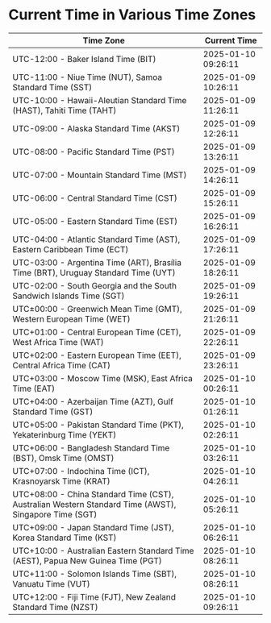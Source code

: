 # Current Time in Various Time Zones

| Time Zone | Current Time |
|-----------|--------------|
| UTC-12:00 - Baker Island Time (BIT) | 2025-01-10 09:26:11 |
| UTC-11:00 - Niue Time (NUT), Samoa Standard Time (SST) | 2025-01-09 10:26:11 |
| UTC-10:00 - Hawaii-Aleutian Standard Time (HAST), Tahiti Time (TAHT) | 2025-01-09 11:26:11 |
| UTC-09:00 - Alaska Standard Time (AKST) | 2025-01-09 12:26:11 |
| UTC-08:00 - Pacific Standard Time (PST) | 2025-01-09 13:26:11 |
| UTC-07:00 - Mountain Standard Time (MST) | 2025-01-09 14:26:11 |
| UTC-06:00 - Central Standard Time (CST) | 2025-01-09 15:26:11 |
| UTC-05:00 - Eastern Standard Time (EST) | 2025-01-09 16:26:11 |
| UTC-04:00 - Atlantic Standard Time (AST), Eastern Caribbean Time (ECT) | 2025-01-09 17:26:11 |
| UTC-03:00 - Argentina Time (ART), Brasília Time (BRT), Uruguay Standard Time (UYT) | 2025-01-09 18:26:11 |
| UTC-02:00 - South Georgia and the South Sandwich Islands Time (SGT) | 2025-01-09 19:26:11 |
| UTC±00:00 - Greenwich Mean Time (GMT), Western European Time (WET) | 2025-01-09 21:26:11 |
| UTC+01:00 - Central European Time (CET), West Africa Time (WAT) | 2025-01-09 22:26:11 |
| UTC+02:00 - Eastern European Time (EET), Central Africa Time (CAT) | 2025-01-09 23:26:11 |
| UTC+03:00 - Moscow Time (MSK), East Africa Time (EAT) | 2025-01-10 00:26:11 |
| UTC+04:00 - Azerbaijan Time (AZT), Gulf Standard Time (GST) | 2025-01-10 01:26:11 |
| UTC+05:00 - Pakistan Standard Time (PKT), Yekaterinburg Time (YEKT) | 2025-01-10 02:26:11 |
| UTC+06:00 - Bangladesh Standard Time (BST), Omsk Time (OMST) | 2025-01-10 03:26:11 |
| UTC+07:00 - Indochina Time (ICT), Krasnoyarsk Time (KRAT) | 2025-01-10 04:26:11 |
| UTC+08:00 - China Standard Time (CST), Australian Western Standard Time (AWST), Singapore Time (SGT) | 2025-01-10 05:26:11 |
| UTC+09:00 - Japan Standard Time (JST), Korea Standard Time (KST) | 2025-01-10 06:26:11 |
| UTC+10:00 - Australian Eastern Standard Time (AEST), Papua New Guinea Time (PGT) | 2025-01-10 08:26:11 |
| UTC+11:00 - Solomon Islands Time (SBT), Vanuatu Time (VUT) | 2025-01-10 08:26:11 |
| UTC+12:00 - Fiji Time (FJT), New Zealand Standard Time (NZST) | 2025-01-10 09:26:11 |
